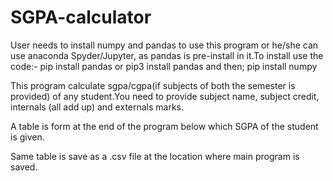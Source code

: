 # SGPA-calculator
User needs to install numpy and pandas to use this program or he/she can use anaconda Spyder/Jupyter, as pandas is pre-install in it.To install use the code:-
pip install pandas or pip3 install pandas
and then;
pip install numpy

This program calculate sgpa/cgpa(if subjects of both the semester is provided) of any student.You need to provide subject name, subject credit, internals (all add up) and externals marks.

A table is form at the end of the program below which SGPA of the student is given.

Same table is save as a .csv file at the location where main program is saved.
